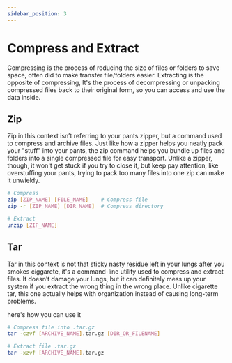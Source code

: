 ```yaml
---
sidebar_position: 3
---
```

# Compress and Extract

Compressing is the process of reducing the size of files or folders to save space, often did to make transfer file/folders easier. Extracting is the opposite of compressing, It's the process of decompressing or unpacking compressed files back to their original form, so you can access and use the data inside.

## Zip

Zip in this context isn’t referring to your pants zipper, but a command used to compress and archive files. Just like how a zipper helps you neatly pack your "stuff" into your pants, the zip command helps you bundle up files and folders into a single compressed file for easy transport. Unlike a zipper, though, it won't get stuck if you try to close it, but keep pay attention, like overstuffing your pants, trying to pack too many files into one zip can make it unwieldy.


```sh
# Compress 
zip [ZIP_NAME] [FILE_NAME]    # Compress file
zip -r [ZIP_NAME] [DIR_NAME]  # Compress directory

# Extract
unzip [ZIP_NAME]
```

## Tar

Tar in this context is not that sticky nasty residue left in your lungs after you smokes ciggarete, it's a command-line utility used to compress and extract files. It doesn’t damage your lungs, but it can definitely mess up your system if you extract the wrong thing in the wrong place. Unlike cigarette tar, this one actually helps with organization instead of causing long-term problems.

here's how you can use it

```sh
# Compress file into .tar.gz
tar -czvf [ARCHIVE_NAME].tar.gz [DIR_OR_FILENAME]

# Extract file .tar.gz
tar -xzvf [ARCHIVE_NAME].tar.gz
```